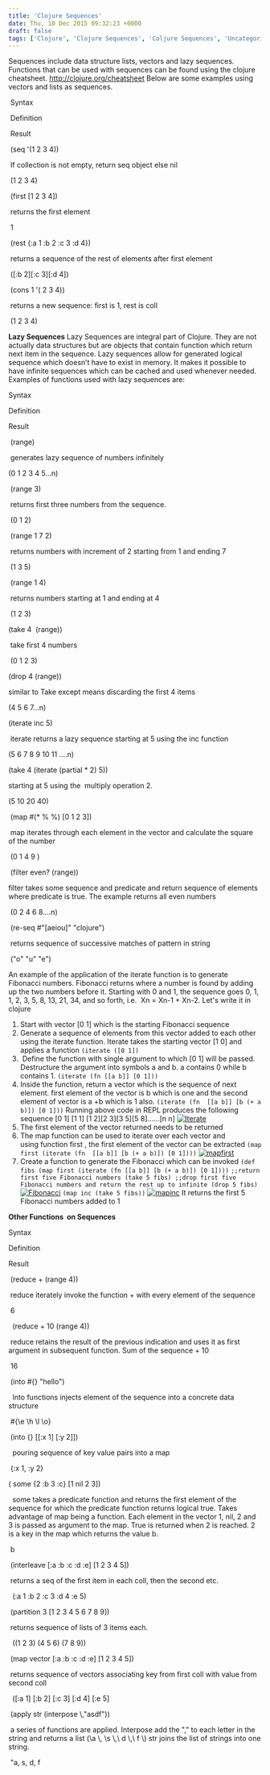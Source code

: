 ```yaml
---
title: 'Clojure Sequences'
date: Thu, 10 Dec 2015 09:32:23 +0000
draft: false
tags: ['Clojure', 'Clojure Sequences', 'Coljure Sequences', 'Uncategorized']
---
```


Sequences include data structure lists, vectors and lazy sequences. Functions that can be used with sequences can be found using the clojure cheatsheet. http://clojure.org/cheatsheet Below are some examples using vectors and lists as sequences.

 Syntax

 Definition

 Result

 (seq '(1 2 3 4))

 If collection is not empty, return seq object else nil

 (1 2 3 4)

 (first \[1 2 3 4\])

 returns the first element

 1

 (rest {:a 1 :b 2 :c 3 :d 4})

 returns a sequence of the rest of elements after first element

 (\[:b 2\]\[:c 3\]\[:d 4\])

 (cons 1 '( 2 3 4))

 returns a new sequence: first is 1, rest is coll

 (1 2 3 4)

**Lazy Sequences** Lazy Sequences are integral part of Clojure. They are not actually data structures but are objects that contain function which return next item in the sequence. Lazy sequences allow for gen­er­ated log­i­cal sequence which does­n’t have to exist in mem­o­ry. It makes it pos­si­ble to have infi­nite sequences which can be cached and used whenever needed. Examples of functions used with lazy sequences are:

Syntax

Definition

Result

 (range)

 generates lazy sequence of numbers infinitely

(0 1 2 3 4 5...n)

 (range 3)

 returns first three numbers from the sequence.

 (0 1 2)

 (range 1 7 2)

 returns numbers with increment of 2 starting from 1 and ending 7

 (1 3 5)

 (range 1 4)

 returns numbers starting at 1 and ending at 4

 (1 2 3)

(take 4  (range))

 take first 4 numbers

 (0 1 2 3)

(drop 4 (range))

similar to Take except means discarding the first 4 items

(4 5 6 7...n)

(iterate inc 5)

 iterate returns a lazy sequence starting at 5 using the inc function

(5 6 7 8 9 10 11 ....n)

(take 4 (iterate (partial \* 2) 5))

starting at 5 using the  multiply operation 2.

(5 10 20 40)

 (map #(\* % %) \[0 1 2 3\])

 map iterates through each element in the vector and calculate the square of the number

 (0 1 4 9 )

 (filter even? (range))

filter takes some sequence and predicate and return sequence of elements where predicate is true. The example returns all even numbers

 (0 2 4 6 8....n)

 (re-seq #"\[aeiou\]" "clojure")

 returns sequence of successive matches of pattern in string

 ("o" "u" "e")

An example of the application of the iterate function is to generate Fibonacci numbers. Fibonacci returns where a number is found by adding up the two numbers before it. Starting with 0 and 1, the sequence goes 0, 1, 1, 2, 3, 5, 8, 13, 21, 34, and so forth, i.e.  Xn = Xn-1 + Xn-2. Let's write it in clojure

1.  Start with vector \[0 1\] which is the starting Fibonacci sequence
2.  Generate a sequence of elements from this vector added to each other using the iterate function. Iterate takes the starting vector \[1 0\] and applies a function `(iterate ([0 1])`
3.   Define the function with single argument to which \[0 1\] will be passed. Destructure the argument into symbols a and b. a contains 0 while b  contains 1. `(iterate (fn [[a b]] [0 1]))`
4.  Inside the function, return a vector which is the sequence of next element. first element of the vector is b which is one and the second element of vector is a +b which is 1 also. `(iterate (fn  [[a b]] [b (+ a b)]) [0 1]))` Running above code in REPL produces the following sequence \[0 1\] \[1 1\] \[1 2\]\[2 3\]\[3 5\]\[5 8\]......\[n n\] [![Iterate](https://reshmeeauckloo.files.wordpress.com/2015/12/iterate.jpg?w=300)](https://reshmeeauckloo.files.wordpress.com/2015/12/iterate.jpg)
5.  The first element of the vector returned needs to be returned
6.  The map function can be used to iterate over each vector and using function first , the first element of the vector can be extracted `(map first (iterate (fn  [[a b]] [b (+ a b)]) [0 1])))` [![mapfirst](https://reshmeeauckloo.files.wordpress.com/2015/12/mapfirst.jpg?w=300)](https://reshmeeauckloo.files.wordpress.com/2015/12/mapfirst.jpg)
7.  Create a function to generate the Fibonacci which can be invoked `(def fibs (map first (iterate (fn [[a b]] [b (+ a b)]) [0 1])))` `;;return first five Fibonacci numbers (take 5 fibs) ;;drop first five Fibonacci numbers and return the rest up to infinite (drop 5 fibs)` [![Fibonacci](https://reshmeeauckloo.files.wordpress.com/2015/12/fibonacci.jpg?w=300)](https://reshmeeauckloo.files.wordpress.com/2015/12/fibonacci.jpg) `(map inc (take 5 fibs))` [![mapinc](https://reshmeeauckloo.files.wordpress.com/2015/12/mapinc.jpg?w=300)](https://reshmeeauckloo.files.wordpress.com/2015/12/mapinc.jpg) It returns the first 5 Fibonacci numbers added to 1

**Other Functions  on Sequences**

Syntax

Definition

Result

 (reduce + (range 4))

 reduce iterately invoke the function + with every element of the sequence

 6

  (reduce + 10 (range 4))

 reduce retains the result of the previous indication and uses it as first argument in subsequent function. Sum of the sequence + 10

 16

 (into #{} "hello")

  Into functions injects element of the sequence into a concrete data structure

 #{\\e \\h \\l \\o}

 (into {} \[\[:x 1\] \[:y 2\]\])

  pouring sequence of key value pairs into a map

 {:x 1, :y 2}

( some {2 :b 3 :c} \[1 nil 2 3\])

  some takes a predicate function and returns the first element of the sequence for which the predicate function returns logical true. Takes advantage of map being a function. Each element in the vector 1, nil, 2 and 3 is passed as argument to the map. True is returned when 2 is reached. 2 is a key in the map which returns the value b.

 b

 (interleave \[:a :b :c :d :e\] \[1 2 3 4 5\])

 returns a seq of the first item in each coll, then the second etc.

  (:a 1 :b 2 :c 3 :d 4 :e 5)

 (partition 3 \[1 2 3 4 5 6 7 8 9\])

 returns sequence of lists of 3 items each.

  ((1 2 3) (4 5 6) (7 8 9))

 (map vector \[:a :b :c :d :e\] \[1 2 3 4 5\])

 returns sequence of vectors associating key from first coll with value from second coll

  (\[:a 1\] \[:b 2\] \[:c 3\] \[:d 4\] \[:e 5\]

 (apply str (interpose \\,"asdf"))

 a series of functions are applied. Interpose add the "," to each letter in the string and returns a list (\\a \\, \\s \\,\\ d \\,\\ f \\) str joins the list of strings into one string.

 "a, s, d, f